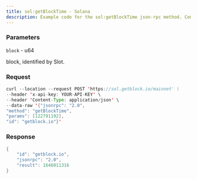 ```yaml
---
title: sol:getBlockTime - Solana
description: Example code for the sol:getBlockTime json-rpc method. Сomplete guide on how to use sol:getBlockTime json-rpc in GetBlock.io Web3 documentation.
---
```


### Parameters


`block` - u64

block, identified by Slot.

### Request

``` java
curl --location --request POST 'https://sol.getblock.io/mainnet' \ 
--header 'x-api-key: YOUR-API-KEY' \ 
--header 'Content-Type: application/json' \ 
--data-raw '{"jsonrpc": "2.0",
"method": "getBlockTime",
"params": [122791192],
"id": "getblock.io"}'
```

###  Response

``` java
{
    "id": "getblock.io",
    "jsonrpc": "2.0",
    "result": 1646011316
}
```

